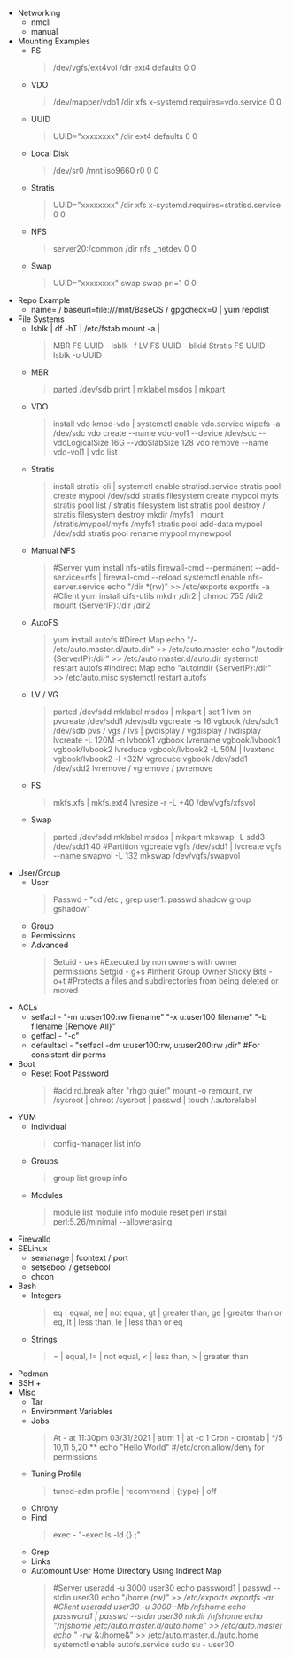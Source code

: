 - Networking
    + nmcli
    + manual
- Mounting Examples
    + FS
        > /dev/vgfs/ext4vol /dir ext4 defaults 0 0
    + VDO
        > /dev/mapper/vdo1 /dir xfs x-systemd.requires=vdo.service 0 0
    + UUID
        > UUID="xxxxxxxx" /dir ext4 defaults 0 0
    + Local Disk
        > /dev/sr0 /mnt iso9660 r0 0 0
    + Stratis
        > UUID="xxxxxxxx" /dir xfs x-systemd.requires=stratisd.service 0 0
    + NFS
        > server20:/common /dir nfs _netdev 0 0
    + Swap
        > UUID="xxxxxxxx" swap swap pri=1 0 0
- Repo Example
    + name= / baseurl=file:///mnt/BaseOS / gpgcheck=0 | yum repolist
- File Systems
    + lsblk | df -hT | /etc/fstab mount -a |
        > MBR FS UUID - lsblk -f
        > LV FS UUID - blkid
        > Stratis FS UUID - lsblk -o UUID
    + MBR
        > parted /dev/sdb print | mklabel msdos | mkpart
    + VDO
        > install vdo kmod-vdo | systemctl enable vdo.service
        > wipefs -a /dev/sdc
        > vdo create --name vdo-vol1 --device /dev/sdc --vdoLogicalSize 16G --vdoSlabSize 128
        > vdo remove --name vdo-vol1 | vdo list
    + Stratis
        > install stratis-cli | systemctl enable stratisd.service
        > stratis pool create mypool /dev/sdd
        > stratis filesystem create mypool myfs
        > stratis pool list / stratis filesystem list
        > stratis pool destroy / stratis filesystem destroy
        > mkdir /myfs1 | mount /stratis/mypool/myfs /myfs1
        > stratis pool add-data mypool /dev/sdd
        > stratis pool rename mypool mynewpool
    + Manual NFS
        > #Server
        > yum install nfs-utils
        > firewall-cmd --permanent --add-service=nfs | firewall-cmd --reload
        > systemctl enable nfs-server.service
        > echo "/dir *(rw)" >> /etc/exports
        > exportfs -a
        > #Client
        > yum install cifs-utils
        > mkdir /dir2 | chmod 755 /dir2
        > mount {ServerIP}:/dir /dir2
    + AutoFS
        > yum install autofs
        > #Direct Map
        > echo "/- /etc/auto.master.d/auto.dir" >> /etc/auto.master
        > echo "/autodir {ServerIP}:/dir" >> /etc/auto.master.d/auto.dir
        > systemctl restart autofs
        > #Indirect Map
        > echo "autoindir {ServerIP}:/dir" >> /etc/auto.misc
        > systemctl restart autofs
    + LV / VG
        > parted /dev/sdd mklabel msdos | mkpart | set 1 lvm on
        > pvcreate /dev/sdd1 /dev/sdb
        > vgcreate -s 16 vgbook /dev/sdd1 /dev/sdb
        > pvs / vgs / lvs | pvdisplay / vgdisplay / lvdisplay
        > lvcreate -L 120M -n lvbook1 vgbook
        > lvrename vgbook/lvbook1 vgbook/lvbook2
        > lvreduce vgbook/lvbook2 -L 50M | lvextend vgbook/lvbook2 -l +32M
        > vgreduce vgbook /dev/sdd1 /dev/sdd2
        > lvremove / vgremove / pvremove
    + FS
        > mkfs.xfs | mkfs.ext4
        > lvresize -r -L +40 /dev/vgfs/xfsvol
    + Swap
        > parted /dev/sdd mklabel msdos | mkpart
        > mkswap -L sdd3 /dev/sdd1 40 #Partition
        > vgcreate vgfs /dev/sdd1 | lvcreate vgfs --name swapvol -L 132
        > mkswap /dev/vgfs/swapvol
- User/Group
    + User
        > Passwd - "cd /etc ; grep user1: passwd shadow group gshadow"
    + Group
    + Permissions
    + Advanced
        > Setuid - u+s #Executed by non owners with owner permissions
        > Setgid - g+s #Inherit Group Owner
        > Sticky Bits - o+t #Protects a files and subdirectories from being deleted or moved
- ACLs
    + setfacl - "-m u:user100:rw filename" "-x u:user100 filename" "-b filename {Remove All}"
    + getfacl - "-c"
    + defaultacl - "setfacl -dm u:user100:rw, u:user200:rw /dir" #For consistent dir perms
- Boot
    + Reset Root Password
        > #add rd.break after "rhgb quiet"
        > mount -o remount, rw /sysroot | chroot /sysroot | passwd | touch /.autorelabel
- YUM
    + Individual
        > config-manager
        > list
        > info
    + Groups
        > group list
        > group info
    + Modules
        > module list
        > module info
        > module reset perl
        > install perl:5.26/minimal --allowerasing
- Firewalld
- SELinux
    + semanage | fcontext / port
    + setsebool / getsebool
    + chcon
- Bash
    + Integers
        > eq | equal, ne | not equal, gt | greater than, ge | greater than or eq, lt | less than, le | less than or eq
    + Strings
        > = | equal, != | not equal, \< | less than, \> | greater than
- Podman
- SSH
    + 
- Misc
    + Tar
    + Environment Variables
    + Jobs
        > At - at 11:30pm 03/31/2021 | atrm 1 | at -c 1
        > Cron - crontab | */5 10,11 5,20 ** echo "Hello World" #/etc/cron.allow/deny for permissions
    + Tuning Profile
        > tuned-adm profile | recommend | {type} | off
    + Chrony
    + Find
        > exec - "-exec ls -ld {} \;"
    + Grep
    + Links
    + Automount User Home Directory Using Indirect Map
        > #Server
        > useradd -u 3000 user30
        > echo password1 | passwd --stdin user30
        > echo "/home *(rw)" >> /etc/exports
        > exportfs -ar
        > #Client
        > useradd user30 -u 3000 -Mb /nfshome
        > echo password1 | passwd --stdin user30
        > mkdir /nfshome
        > echo "/nfshome /etc/auto.master.d/auto.home" >> /etc/auto.master
        > echo "* -rw &:/home&" >> /etc/auto.master.d./auto.home
        > systemctl enable autofs.service
        > sudo su - user30